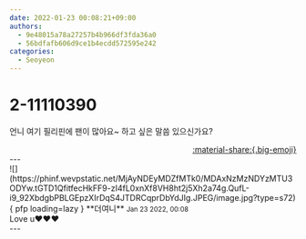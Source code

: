 ```yaml
---
date: 2022-01-23 00:08:21+09:00
authors:
  - 9e48015a78a27257b4b966df3fda36a0
  - 56bdfafb606d9ce1b4ecdd572595e242
categories:
  - Seoyeon
---
```


# 2-11110390

<div class="post-container" markdown="1">
<div class="content-container md-sidebar__scrollwrap" markdown="1">

언니 여기 필리핀에 팬이 많아요~ 하고 싶은 말씀 있으신가요?

</div>
</div>

<div style="text-align: right;" markdown="1">
<a href="https://weverse.io/fromis9/fanpost/2-11110390" style="text-align: right;">:material-share:{.big-emoji}</a>
</div>
---

<div class="comments-container md-sidebar__scrollwrap" markdown="1">
<div class="comment" markdown="1">
<div class='id-container' markdown="1">
![](https://phinf.wevpstatic.net/MjAyNDEyMDZfMTk0/MDAxNzMzNDYzMTU3ODYw.tGTD1QfitfecHkFF9-zI4fL0xnXf8VH8ht2j5Xh2a74g.QufL-i9_92XbdgbPBLGEpzXIrDqS4JTDRCqprDbYdJIg.JPEG/image.jpg?type=s72){ pfp loading=lazy }
**<span class="artist">더여니</span>** <small>Jan 23 2022, 00:08</small><br>
</div>
<div class='comment-body' markdown="1">
Love u❤️❤️❤️
</div>
</div>
</div>
---
